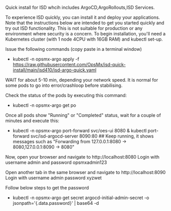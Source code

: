 Quick install for ISD whcih includes ArgoCD,ArgoRollouts,ISD Services.

To experience ISD quickly, you can install it and deploy your applications. Note that the instructions below are intended to get you started quickly and try out ISD functionality. This is not suitable for production or any environment where security is a concern.
To begin installation, you'll need a Kubernetes cluster  (with 1 node 4CPU with 16GB RAM) and kubectl set-up.

Issue the following commands (copy paste in a terminal window)
- kubectl -n opsmx-argo apply -f https://raw.githubusercontent.com/OpsMx/isd-quick-install/main/isd410/isd-argo-quick.yaml

WAIT for about 5-10 min, depending your network speed.
It is normal for some pods to go into error/crashloop before stabilising.

Check the status of the pods by executing this command:
- kubectl -n opsmx-argo get po

Once all pods show "Running" or "Completed" status, wait for a couple of minutes and execute this:
- kubectl -n opsmx-argo port-forward svc/oes-ui 8080 & kubectl port-forward svc/isd-argocd-server 8090:80 ## Keep running, it shows messages such as "Forwarding from 127.0.0.1:8080 -> 8080,127.0.0.1:8090 -> 8080"

Now, open your browser and navigate to http://localhost:8080
Login with username admin and password opsmxadmin123

Open another tab in the same browser and navigate to http://localhost:8090
Login with username admin password xyzwet

Follow below steps to get the password

- kubectl -n opsmx-argo get secret argocd-initial-admin-secret -o jsonpath='{.data.password}' | base64 -d
